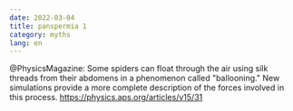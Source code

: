 ```yaml
---
date: 2022-03-04
title: panspermia 1
category: myths
lang: en
---
```


@PhysicsMagazine: Some spiders can float through the air using silk threads from their abdomens in a phenomenon called "ballooning." New simulations provide a more complete description of the forces involved in this process. https://physics.aps.org/articles/v15/31